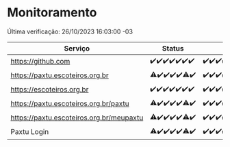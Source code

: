 # Monitoramento

Última verificação: 26/10/2023 16:03:00 -03

|Serviço|Status|Últimas 24h|
|---|---|---|
|https://github.com|<span title="2023-10-19: OK=24">✔️</span><span title="2023-10-20: OK=24">✔️</span><span title="2023-10-21: OK=24">✔️</span><span title="2023-10-22: OK=24">✔️</span><span title="2023-10-23: OK=24">✔️</span><span title="2023-10-24: OK=24">✔️</span><span title="2023-10-25: OK=19">✔️</span>|<span title="25/10/2023 16:03:00 -03 : 200">✔️</span><span title="25/10/2023 17:06:00 -03 : 200">✔️</span><span title="25/10/2023 18:03:00 -03 : 200">✔️</span><span title="25/10/2023 19:04:00 -03 : 200">✔️</span><span title="25/10/2023 20:05:00 -03 : 200">✔️</span><span title="25/10/2023 21:28:00 -03 : 200">✔️</span><span title="25/10/2023 22:39:00 -03 : 200">✔️</span><span title="25/10/2023 23:13:00 -03 : 200">✔️</span><span title="26/10/2023 00:06:00 -03 : 200">✔️</span><span title="26/10/2023 01:07:00 -03 : 200">✔️</span><span title="26/10/2023 02:05:00 -03 : 200">✔️</span><span title="26/10/2023 03:08:00 -03 : 200">✔️</span><span title="26/10/2023 04:04:00 -03 : 200">✔️</span><span title="26/10/2023 05:07:00 -03 : 200">✔️</span><span title="26/10/2023 06:05:00 -03 : 200">✔️</span><span title="26/10/2023 07:06:00 -03 : 200">✔️</span><span title="26/10/2023 08:03:00 -03 : 200">✔️</span><span title="26/10/2023 09:10:00 -03 : 200">✔️</span><span title="26/10/2023 10:08:00 -03 : 200">✔️</span><span title="26/10/2023 11:04:00 -03 : 200">✔️</span><span title="26/10/2023 12:05:00 -03 : 200">✔️</span><span title="26/10/2023 13:07:00 -03 : 200">✔️</span><span title="26/10/2023 14:04:00 -03 : 200">✔️</span><span title="26/10/2023 15:07:00 -03 : 200">✔️</span><span title="26/10/2023 16:03:00 -03 : 200">✔️</span>|
|https://paxtu.escoteiros.org.br|<span title="2023-10-19: OK=23, Falhas=1">⚠️</span><span title="2023-10-20: OK=24">✔️</span><span title="2023-10-21: OK=24">✔️</span><span title="2023-10-22: OK=24">✔️</span><span title="2023-10-23: OK=24">✔️</span><span title="2023-10-24: OK=17, Falhas=7">⚠️</span><span title="2023-10-25: OK=19">✔️</span>|<span title="25/10/2023 16:03:00 -03 : 200">✔️</span><span title="25/10/2023 17:06:00 -03 : 200">✔️</span><span title="25/10/2023 18:03:00 -03 : 200">✔️</span><span title="25/10/2023 19:04:00 -03 : 200">✔️</span><span title="25/10/2023 20:05:00 -03 : 200">✔️</span><span title="25/10/2023 21:28:00 -03 : 200">✔️</span><span title="25/10/2023 22:39:00 -03 : 200">✔️</span><span title="25/10/2023 23:13:00 -03 : 200">✔️</span><span title="26/10/2023 00:06:00 -03 : 200">✔️</span><span title="26/10/2023 01:07:00 -03 : 200">✔️</span><span title="26/10/2023 02:05:00 -03 : 200">✔️</span><span title="26/10/2023 03:08:00 -03 : 200">✔️</span><span title="26/10/2023 04:04:00 -03 : 200">✔️</span><span title="26/10/2023 05:07:00 -03 : 200">✔️</span><span title="26/10/2023 06:05:00 -03 : 200">✔️</span><span title="26/10/2023 07:06:00 -03 : 200">✔️</span><span title="26/10/2023 08:03:00 -03 : 200">✔️</span><span title="26/10/2023 09:10:00 -03 : 200">✔️</span><span title="26/10/2023 10:08:00 -03 : 200">✔️</span><span title="26/10/2023 11:04:00 -03 : 200">✔️</span><span title="26/10/2023 12:05:00 -03 : 200">✔️</span><span title="26/10/2023 13:07:00 -03 : 200">✔️</span><span title="26/10/2023 14:04:00 -03 : 200">✔️</span><span title="26/10/2023 15:07:00 -03 : 200">✔️</span><span title="26/10/2023 16:03:00 -03 : 200">✔️</span>|
|https://escoteiros.org.br|<span title="2023-10-19: OK=24">✔️</span><span title="2023-10-20: OK=24">✔️</span><span title="2023-10-21: OK=24">✔️</span><span title="2023-10-22: OK=24">✔️</span><span title="2023-10-23: OK=24">✔️</span><span title="2023-10-24: OK=24">✔️</span><span title="2023-10-25: OK=19">✔️</span>|<span title="25/10/2023 16:03:00 -03 : 200">✔️</span><span title="25/10/2023 17:06:00 -03 : 200">✔️</span><span title="25/10/2023 18:03:00 -03 : 200">✔️</span><span title="25/10/2023 19:04:00 -03 : 200">✔️</span><span title="25/10/2023 20:05:00 -03 : 200">✔️</span><span title="25/10/2023 21:28:00 -03 : 200">✔️</span><span title="25/10/2023 22:39:00 -03 : 200">✔️</span><span title="25/10/2023 23:13:00 -03 : 200">✔️</span><span title="26/10/2023 00:06:00 -03 : 200">✔️</span><span title="26/10/2023 01:07:00 -03 : 200">✔️</span><span title="26/10/2023 02:05:00 -03 : 200">✔️</span><span title="26/10/2023 03:08:00 -03 : 200">✔️</span><span title="26/10/2023 04:04:00 -03 : 200">✔️</span><span title="26/10/2023 05:07:00 -03 : 200">✔️</span><span title="26/10/2023 06:05:00 -03 : 200">✔️</span><span title="26/10/2023 07:06:00 -03 : 200">✔️</span><span title="26/10/2023 08:03:00 -03 : 200">✔️</span><span title="26/10/2023 09:10:00 -03 : 200">✔️</span><span title="26/10/2023 10:08:00 -03 : 200">✔️</span><span title="26/10/2023 11:04:00 -03 : 200">✔️</span><span title="26/10/2023 12:05:00 -03 : 200">✔️</span><span title="26/10/2023 13:07:00 -03 : 200">✔️</span><span title="26/10/2023 14:04:00 -03 : 200">✔️</span><span title="26/10/2023 15:07:00 -03 : 200">✔️</span><span title="26/10/2023 16:03:00 -03 : 200">✔️</span>|
|https://paxtu.escoteiros.org.br/paxtu|<span title="2023-10-19: OK=23, Falhas=1">⚠️</span><span title="2023-10-20: OK=24">✔️</span><span title="2023-10-21: OK=24">✔️</span><span title="2023-10-22: OK=24">✔️</span><span title="2023-10-23: OK=24">✔️</span><span title="2023-10-24: OK=17, Falhas=7">⚠️</span><span title="2023-10-25: OK=19">✔️</span>|<span title="25/10/2023 16:03:00 -03 : 200">✔️</span><span title="25/10/2023 17:06:00 -03 : 200">✔️</span><span title="25/10/2023 18:03:00 -03 : 200">✔️</span><span title="25/10/2023 19:04:00 -03 : 200">✔️</span><span title="25/10/2023 20:05:00 -03 : 200">✔️</span><span title="25/10/2023 21:28:00 -03 : 200">✔️</span><span title="25/10/2023 22:39:00 -03 : 200">✔️</span><span title="25/10/2023 23:13:00 -03 : 200">✔️</span><span title="26/10/2023 00:06:00 -03 : 200">✔️</span><span title="26/10/2023 01:07:00 -03 : 200">✔️</span><span title="26/10/2023 02:05:00 -03 : 200">✔️</span><span title="26/10/2023 03:08:00 -03 : 200">✔️</span><span title="26/10/2023 04:04:00 -03 : 200">✔️</span><span title="26/10/2023 05:08:00 -03 : 200">✔️</span><span title="26/10/2023 06:05:00 -03 : 200">✔️</span><span title="26/10/2023 07:06:00 -03 : 200">✔️</span><span title="26/10/2023 08:03:00 -03 : 200">✔️</span><span title="26/10/2023 09:10:00 -03 : 200">✔️</span><span title="26/10/2023 10:08:00 -03 : 200">✔️</span><span title="26/10/2023 11:04:00 -03 : 200">✔️</span><span title="26/10/2023 12:05:00 -03 : 200">✔️</span><span title="26/10/2023 13:07:00 -03 : 200">✔️</span><span title="26/10/2023 14:04:00 -03 : 200">✔️</span><span title="26/10/2023 15:07:00 -03 : 200">✔️</span><span title="26/10/2023 16:03:00 -03 : 200">✔️</span>|
|https://paxtu.escoteiros.org.br/meupaxtu|<span title="2023-10-19: OK=23, Falhas=1">⚠️</span><span title="2023-10-20: OK=24">✔️</span><span title="2023-10-21: OK=24">✔️</span><span title="2023-10-22: OK=24">✔️</span><span title="2023-10-23: OK=24">✔️</span><span title="2023-10-24: OK=17, Falhas=7">⚠️</span><span title="2023-10-25: OK=19">✔️</span>|<span title="25/10/2023 16:03:00 -03 : 200">✔️</span><span title="25/10/2023 17:06:00 -03 : 200">✔️</span><span title="25/10/2023 18:03:00 -03 : 200">✔️</span><span title="25/10/2023 19:04:00 -03 : 200">✔️</span><span title="25/10/2023 20:05:00 -03 : 200">✔️</span><span title="25/10/2023 21:28:00 -03 : 200">✔️</span><span title="25/10/2023 22:39:00 -03 : 200">✔️</span><span title="25/10/2023 23:13:00 -03 : 200">✔️</span><span title="26/10/2023 00:06:00 -03 : 200">✔️</span><span title="26/10/2023 01:07:00 -03 : 200">✔️</span><span title="26/10/2023 02:05:00 -03 : 200">✔️</span><span title="26/10/2023 03:08:00 -03 : 200">✔️</span><span title="26/10/2023 04:04:00 -03 : 200">✔️</span><span title="26/10/2023 05:08:00 -03 : 200">✔️</span><span title="26/10/2023 06:05:00 -03 : 200">✔️</span><span title="26/10/2023 07:06:00 -03 : 200">✔️</span><span title="26/10/2023 08:03:00 -03 : 200">✔️</span><span title="26/10/2023 09:10:00 -03 : 200">✔️</span><span title="26/10/2023 10:08:00 -03 : 200">✔️</span><span title="26/10/2023 11:04:00 -03 : 200">✔️</span><span title="26/10/2023 12:05:00 -03 : 200">✔️</span><span title="26/10/2023 13:07:00 -03 : 200">✔️</span><span title="26/10/2023 14:04:00 -03 : 200">✔️</span><span title="26/10/2023 15:07:00 -03 : 200">✔️</span><span title="26/10/2023 16:03:00 -03 : 200">✔️</span>|
|Paxtu Login|<span title="2023-10-19: OK=23, Falhas=1">⚠️</span><span title="2023-10-20: OK=24">✔️</span><span title="2023-10-21: OK=24">✔️</span><span title="2023-10-22: OK=24">✔️</span><span title="2023-10-23: OK=24">✔️</span><span title="2023-10-24: OK=17, Falhas=7">⚠️</span><span title="2023-10-25: OK=19">✔️</span>|<span title="25/10/2023 16:03:00 -03 : 200">✔️</span><span title="25/10/2023 17:06:00 -03 : 200">✔️</span><span title="25/10/2023 18:03:00 -03 : 200">✔️</span><span title="25/10/2023 19:04:00 -03 : 200">✔️</span><span title="25/10/2023 20:05:00 -03 : 200">✔️</span><span title="25/10/2023 21:28:00 -03 : 200">✔️</span><span title="25/10/2023 22:39:00 -03 : 200">✔️</span><span title="25/10/2023 23:13:00 -03 : 200">✔️</span><span title="26/10/2023 00:06:00 -03 : 200">✔️</span><span title="26/10/2023 01:07:00 -03 : 200">✔️</span><span title="26/10/2023 02:05:00 -03 : 200">✔️</span><span title="26/10/2023 03:08:00 -03 : 200">✔️</span><span title="26/10/2023 04:04:00 -03 : 200">✔️</span><span title="26/10/2023 05:08:00 -03 : 200">✔️</span><span title="26/10/2023 06:05:00 -03 : 200">✔️</span><span title="26/10/2023 07:06:00 -03 : 200">✔️</span><span title="26/10/2023 08:03:00 -03 : 200">✔️</span><span title="26/10/2023 09:10:00 -03 : 200">✔️</span><span title="26/10/2023 10:08:00 -03 : 200">✔️</span><span title="26/10/2023 11:04:00 -03 : 200">✔️</span><span title="26/10/2023 12:05:00 -03 : 200">✔️</span><span title="26/10/2023 13:07:00 -03 : 200">✔️</span><span title="26/10/2023 14:04:00 -03 : 200">✔️</span><span title="26/10/2023 15:07:00 -03 : 200">✔️</span><span title="26/10/2023 16:03:00 -03 : 200">✔️</span>|

